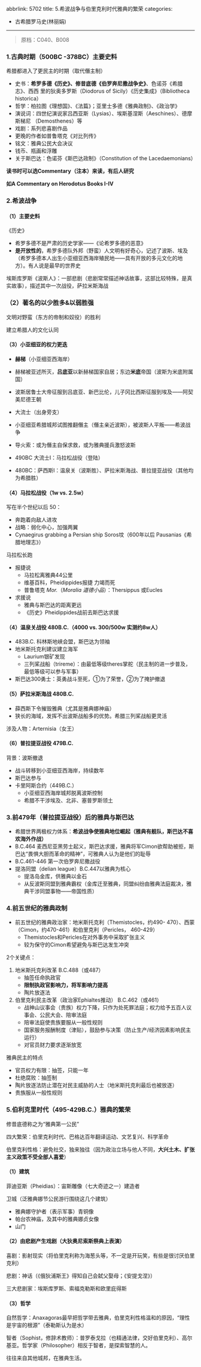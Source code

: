 abbrlink: 5702
title: 5.希波战争与伯里克利时代雅典的繁荣
categories:
  - 古希腊罗马史(林丽娟)
---
> 原档：C040、B008

### 1.古典时期（500BC -378BC）主要史料

希腊都进入了更民主的时期（取代僭主制）

- 史书：**希罗多德《历史》、修昔底德《伯罗奔尼撒战争史》**、色诺芬《希腊志》、西西 里的狄奥多罗斯（Diodorus of Sicily）《历史集成》（Bibliotheca historica） 
- 哲学：柏拉图《理想国》、《法篇》；亚里士多德《雅典政制》、《政治学》 
- 演说词：四世纪演说家吕西亚斯（Lysias）、埃斯基涅斯（Aeschines）、德摩斯梯尼 （Demosthenes）等 
- 戏剧：系列悲喜剧作品 
- 更晚的作者如普鲁塔克《对比列传》 
- 铭文：雅典公民大会决议 
- 钱币、瓶画和浮雕
- 关于斯巴达：色诺芬《斯巴达政制》（Constitution of the Lacedaemonians）

**读书时可以选Commentary（注本）来读，有后人研究**

**如A Commentary on Herodotus Books I-IV**

### 2.希波战争

#### （1）主要史料

《历史》

- 希罗多德不是严肃的历史学家——《论希罗多德的恶意》
- **是开放性的**，希罗多德队外邦（野蛮）人文明有好奇心，记述了波斯、埃及（希罗多德本人出生小亚细亚西海岸殖民地——具有开放的多元文化的地方）。有人说是最早的世界史

埃斯库罗斯《波斯人》：一部悲剧（悲剧常常描述神话故事，这部比较特殊，是真实故事），描述其中一次战役，萨拉米斯海战

### （2）著名的以少胜多&以弱胜强

文明对野蛮（东方的帝制和奴役）的胜利

建立希腊人的文化认同

#### （3）小亚细亚的权力更迭

- **赫梯**（小亚细亚西海岸）
- 赫梯被亚述所灭，**吕底亚**以新赫梯国家自居；东边**米底**帝国（波斯为米底附属国）
- 波斯居鲁士大帝征服到吕底亚、新巴比伦，儿子冈比西斯征服到埃及——阿契美尼德王朝
- 大流士（出身旁支）
- 小亚细亚希腊城邦试图推翻僭主（僭主亲近波斯），被波斯人平叛——希波战争

- 导火索：或为僭主自保求救，或为雅典援兵激怒波斯
- 490BC 大流士I：马拉松战役（登陆）
- 480BC：萨西斯I：温泉关（波斯胜）、萨拉米斯海战、普拉提亚战役（其他均为希腊胜）

#### （4）马拉松战役（1w vs. 2.5w）

写在半个世纪以后 50：

- 奔跑着向敌人进攻
- 战略：弱化中心，加强两翼
- Cynaegirus grabbing a Persian ship Soros坟（600年以后 Pausanias《希腊地理志》）

马拉松长跑

- 报捷说
  - 马拉松离雅典44公里
  - 维基百科，Pheidippides报捷 力竭而死
  - 普鲁塔克 *Mor.*（*Moralia 道德小品*）：Thersippus 或Eucles
- 求援说
  - 雅典与斯巴达的距离更远
  - 《历史》Pheidippides战前去斯巴达求援

#### （4）温泉关战役 480B.C.（4000 vs. 300/500w 实测约8w人）

- 483B.C. 科林斯地峡会盟，斯巴达为领袖
- 地米斯托克利建议建立海军
  - Laurium银矿发现
  - 三列桨战船（trireme）：由最低等级theres掌舵（民主制的进一步普及，最低等级可以参与军事）
- 斯巴达300勇士：英勇战斗至死，①为了荣誉，②为了掩护撤退

#### （5）萨拉米斯海战 480B.C.

- 薛西斯下令摧毁雅典（尤其是雅典娜神庙）
- 狭长的海域，发挥不出波斯战船多的优势。希腊三列桨战船更灵活

涉及人物：Arternisia（女王）

#### （6）普拉提亚战役 479B.C.

背景：波斯撤退

- 战斗转移到小亚细亚西海岸，持续数年
- 斯巴达参与
- 卡里阿斯合约（449B.C.）
  - 小亚细亚西海岸城邦脱离波斯控制
  - 希腊不干涉埃及、北非、塞普罗斯领土

### 3.前479年（普拉提亚战役）后的雅典与斯巴达 

- 希腊世界两极权力体系：**希波战争使雅典地位崛起（雅典有舰队，斯巴达不喜欢海外作战）**
- B.C.464 麦西尼亚黑劳士起义，斯巴达求援，雅典将军Cimon欲帮助被拒，斯巴达“畏惧大胆而革命的精神”，可雅典人认为是他们的耻辱
- B.C.461-446 第一次伯罗奔尼撒战役
- 提洛同盟（delian league）B.C.447以雅典为核心
  - 提洛岛金库，供雅典以金石
  - 从反波斯同盟到雅典霸权（金库迁至雅典，同盟纠纷由雅典法庭裁决，雅典干涉同盟事物——帝国性质）

### 4.前五世纪的雅典政制 

- 前五世纪的雅典政治家：地米斯托克利（Themistocles，约490- 470）、西蒙（Cimon，约470-461）和伯里克利（Pericles， 460-429） 
  - Themistocles和Pericles在对外事务中采取扩张主义
  - 较为保守的Cimon希望避免与斯巴达发生冲突

2个关键点：

1. 地米斯托克利改革 B.C.488（或487）
   - 抽签任命执政官
   - **限制执政官影响力，将军影响力提高**
   - 陶片放逐法
2. 伯里克利民主改革（政治家Ephialtes推动） B.C.462（或461）
   - 战神山议事会（贵族）权力下降，只作为处死罪法庭；权力给予五百人议事会、公民大会、陪审法庭
   - 陪审法庭使贵族要服从一般性规则
   - 国家服务报酬制度（津贴），鼓励参与决策（防止生产/经济因素影响民主运行）
   - 对官员财力要求逐渐放宽

雅典民主的特点

- 官员权力有限：抽签，只能一年
- 杜绝腐败：抽签制
- 陶片放逐法防止潜在对民主威胁的人士（地米斯托克利最后也被放逐）
- 贵族服从一般性规则

### 5.伯利克里时代（495-429B.C.）雅典的繁荣

修昔底德称之为“雅典第一公民”

四大繁荣：伯里克利时代、巴格达百年翻译运动、文艺复兴、科学革命

伯里克利性格：避免社交，独来独往（因为政治立场与他人不同，**大兴土木、扩张主义政策不受全部人喜爱**）

#### （1）建筑

菲迪亚斯（Pheidias）：宙斯雕像（七大奇迹之一）建造者

卫城（泛雅典娜节公民游行围绕这几个建筑）

- 雅典娜守护者（表示军事）青铜像
- 帕台农神庙，及其中的雅典娜贞女像
- 山门

#### （2）由悲剧产生戏剧（大狄奥尼索斯祭典上表演）

喜剧：影射现实（将伯里克利称为海葱头等，不一定是开玩笑，有些是很讨厌伯里克利）

悲剧：神话（《俄狄浦斯王》得知自己会弑父娶母；《安提戈涅》）

三大悲剧家：埃斯库罗斯、索福克勒斯和欧里庇得斯

#### （3）哲学

自然哲学：Anaxagoras最早把哲学带去雅典，伯里克利性格温和的原因，“理性是宇宙的根源”（泰勒斯认为是水）

智者（Sophist，修辞术教师）：普罗泰戈拉（也精通法律，交好伯里克利）、高尔基亚。哲学家（Philosopher）相反于智者，是探索智慧的人。

往往来自其他城邦，在雅典生活。